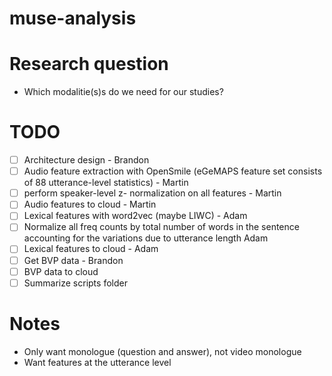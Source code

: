 # muse-analysis

# Research question
* Which modalitie(s)s do we need for our studies?

# TODO
- [ ] Architecture design - Brandon
- [ ] Audio feature extraction with OpenSmile (eGeMAPS feature set consists of 88 utterance-level statistics) - Martin
- [ ] perform speaker-level z- normalization on all features - Martin
- [ ] Audio features to cloud - Martin
- [ ] Lexical features with word2vec (maybe LIWC) - Adam
- [ ] Normalize all freq counts by total number of words in the sentence accounting for the variations due to utterance length Adam
- [ ] Lexical features to cloud - Adam 
- [ ] Get BVP data - Brandon
- [ ] BVP data to cloud
- [ ] Summarize scripts folder 

# Notes
* Only want monologue (question and answer), not video monologue
* Want features at the utterance level


